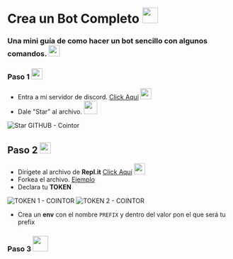 # Crea un Bot Completo <img src="https://cdn.discordapp.com/emojis/853094696200044574.gif?v=1" width="35px">
###  Una mini guía de como hacer un bot sencillo con algunos comandos. <img src="https://cdn.discordapp.com/emojis/852644384368492574.gif?v=1" width="25px">

### Paso 1 <img src="https://cdn.discordapp.com/emojis/836237993986621440.png?v=1" width="25px"> 

* Entra a mi servidor de discord. [Click Aquí](https://discord.gg/j3PVuJHXfS) <img src="https://cdn.discordapp.com/emojis/874896209880416327.png?v=1" width="25px">
* Dale "Star" al archivo. <img src="https://cdn.discordapp.com/emojis/851165613761626128.gif?v=1" width="30px">

![Star GITHUB - Cointor](https://media.discordapp.net/attachments/870482018574680124/877417490832039947/unknown.png)

## Paso 2 <img src="https://cdn.discordapp.com/emojis/806302539800641546.png?v=1" width="25px">

* Dirígete al archivo de **Repl.it** [Click Aquí](https://replit.com/@CointorTutorial/BotCompleto) <img src="https://cdn.discordapp.com/emojis/835294976052297758.png?v=1" width="25px">
* Forkea el archivo. [Ejemplo](https://media.discordapp.net/attachments/878450174505132074/881893392181768223/unknown.png?width=876&height=406)
* Declara tu **TOKEN**

![TOKEN 1 - COINTOR](https://images-ext-2.discordapp.net/external/x-nBndaZ_jr1vDN5mMbrBDdWgjd-pGiDoeLWxMFPS4I/%3Fwidth%3D225%26height%3D406/https/media.discordapp.net/attachments/850469128988000286/862736906163585054/unknown.png)
![TOKEN 2 - COINTOR](https://images-ext-1.discordapp.net/external/5A1zwE0ikcQZKiOY5cLbOd8vMQf0dJWmvXzSBI_k-sA/https/media.discordapp.net/attachments/850469128988000286/862737800545959976/unknown.png)

* Crea un **env** con el nombre `PREFIX` y dentro del valor pon el que será tu prefix

### Paso 3 <img src="https://cdn.discordapp.com/emojis/563944248635031575.png?v=1" width="35px">
